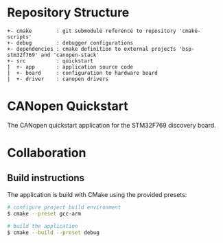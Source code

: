 
# Repository Structure

```
+- cmake        : git submodule reference to repository 'cmake-scripts'
+- debug        : debugger configurations
+- dependencies : cmake definition to external projects 'bsp-stm32f769' and 'canopen-stack'
+- src          : quickstart
|  +- app       : application source code
|  +- board     : configuration to hardware board
|  +- driver    : canopen drivers
```

# CANopen Quickstart

The CANopen quickstart application for the STM32F769 discovery board.

# Collaboration

## Build instructions

The application is build with CMake using the provided presets:

```bash
# configure project build environment
$ cmake --preset gcc-arm

# build the application
$ cmake --build --preset debug
```
